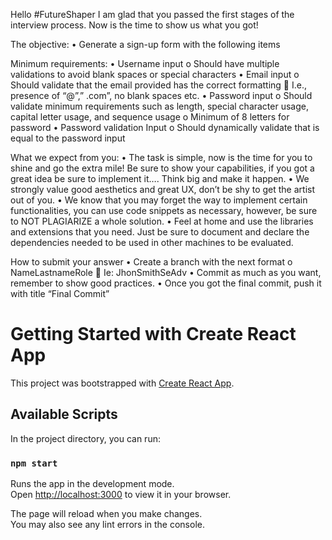 Hello #FutureShaper
I am glad that you passed the first stages of the interview process. Now is the time to show us what you got! 

The objective: 
•	Generate a sign-up form with the following items

Minimum requirements:
•	Username input
o	Should have multiple validations to avoid blank spaces or special characters
•	Email input
o	Should validate that the email provided has the correct formatting
	I.e., presence of “@”,” .com”, no blank spaces etc.
•	Password input 
o	Should validate minimum requirements such as length, special character usage, capital letter usage, and sequence usage
o	Minimum of 8 letters for password
•	Password validation Input
o	Should dynamically validate that is equal to the password input

What we expect from you:
•	The task is simple, now is the time for you to shine and go the extra mile! Be sure to show your capabilities, if you got a great idea be sure to implement it…. Think big and make it happen.
•	We strongly value good aesthetics and great UX, don’t be shy to get the artist out of you. 
•	We know that you may forget the way to implement certain functionalities, you can use code snippets as necessary, however, be sure to NOT PLAGIARIZE a whole solution.
•	Feel at home and use the libraries and extensions that you need. Just be sure to document and declare the dependencies needed to be used in other machines to be evaluated.

How to submit your answer
•	Create a branch with the next format
o	NameLastnameRole
	Ie: JhonSmithSeAdv
•	Commit as much as you want, remember to show good practices.
•	Once you got the final commit, push it with title “Final Commit”



# Getting Started with Create React App

This project was bootstrapped with [Create React App](https://github.com/facebook/create-react-app).

## Available Scripts

In the project directory, you can run:

### `npm start`

Runs the app in the development mode.\
Open [http://localhost:3000](http://localhost:3000) to view it in your browser.

The page will reload when you make changes.\
You may also see any lint errors in the console.

